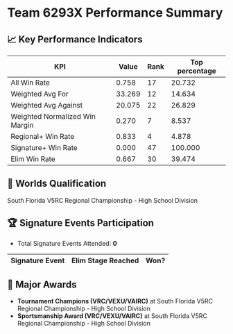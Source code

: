 # Team 6293X Performance Summary

## 📈 Key Performance Indicators
| KPI | Value | Rank | Top percentage |
| --- | ----- | ---- | ----- |
| All Win Rate | 0.758 | 17 | 20.732 |
| Weighted Avg For | 33.269 | 12 | 14.634 |
| Weighted Avg Against | 20.075 | 22 | 26.829 |
| Weighted Normalized Win Margin | 0.270 | 7 | 8.537 |
| Regional+ Win Rate | 0.833 | 4 | 4.878 |
| Signature+ Win Rate | 0.000 | 47 | 100.000 |
| Elim Win Rate | 0.667 | 30 | 39.474 |


## 🎯 Worlds Qualification
South Florida V5RC Regional Championship - High School Division

## 🏆 Signature Events Participation
- Total Signature Events Attended: **0**

| Signature Event | Elim Stage Reached | Won? |
|:----------------|:-------------------|:----|


## 🥇 Major Awards
- **Tournament Champions (VRC/VEXU/VAIRC)** at South Florida V5RC Regional Championship - High School Division
- **Sportsmanship Award (VRC/VEXU/VAIRC)** at South Florida V5RC Regional Championship - High School Division

